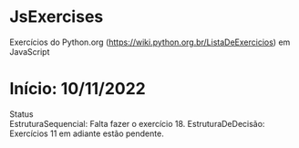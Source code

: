 # JsExercises
Exercícios do  Python.org (https://wiki.python.org.br/ListaDeExercicios) em JavaScript
<br>
# Início: 10/11/2022
Status <br>
EstruturaSequencial: Falta fazer o exercício 18.
EstruturaDeDecisão: Exercícios 11 em adiante estão pendente.
